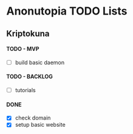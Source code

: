 # Anonutopia TODO Lists

## Kriptokuna

#### TODO - MVP

- [ ] build basic daemon

#### TODO - BACKLOG

- [ ] tutorials

#### DONE

- [x] check domain
- [x] setup basic website
